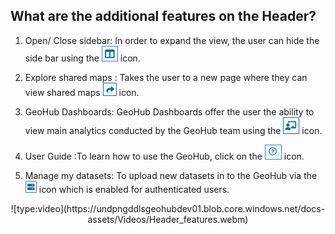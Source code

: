 ## What are the additional features on the Header?

1. Open/ Close sidebar: In order to expand the view, the user can hide the side bar using the ![Map_Hide_layer_panel.png](../assets/data/Map_Hide_layer_panel.png) icon.

2. Explore shared maps : Takes the user to a new page where they can view shared maps ![Map_Share.png](../assets/data/Map_Share.png) icon.

3. GeoHub Dashboards: GeoHub Dashboards offer the user the ability to view main analytics conducted by the GeoHub team using the ![Map_UNDP_Dashboards.png](../assets/data/Map_UNDP_Dashboards.png) icon.

4. User Guide :To learn how to use the GeoHub, click on the ![Map_Documentation.png](../assets/data/Map_Documentation.png) icon.

5. Manage my datasets: To upload new datasets in to the GeoHub via the ![Map_Datasets.png](../assets/data/Map_Datasets.png) icon which is enabled for authenticated users.

<center> ![type:video](https://undpngddlsgeohubdev01.blob.core.windows.net/docs-assets/Videos/Header_features.webm)</center>
